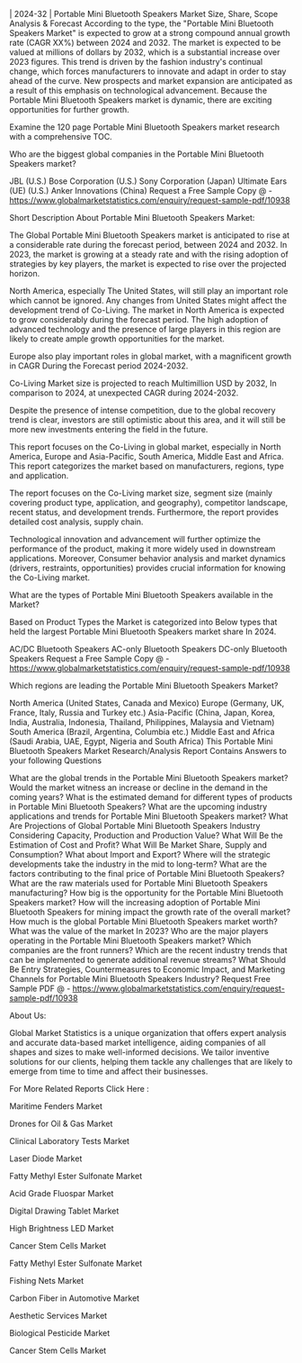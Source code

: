 | 2024-32 | Portable Mini Bluetooth Speakers Market Size, Share, Scope Analysis & Forecast
According to the type, the "Portable Mini Bluetooth Speakers Market" is expected to grow at a strong compound annual growth rate (CAGR XX%) between 2024 and 2032. The market is expected to be valued at millions of dollars by 2032, which is a substantial increase over 2023 figures. This trend is driven by the fashion industry's continual change, which forces manufacturers to innovate and adapt in order to stay ahead of the curve. New prospects and market expansion are anticipated as a result of this emphasis on technological advancement. Because the Portable Mini Bluetooth Speakers market is dynamic, there are exciting opportunities for further growth.

Examine the 120 page Portable Mini Bluetooth Speakers market research with a comprehensive TOC.

Who are the biggest global companies in the Portable Mini Bluetooth Speakers market?


JBL (U.S.)
Bose Corporation (U.S.)
Sony Corporation (Japan)
Ultimate Ears (UE) (U.S.)
Anker Innovations (China)
Request a Free Sample Copy @ - https://www.globalmarketstatistics.com/enquiry/request-sample-pdf/10938

Short Description About Portable Mini Bluetooth Speakers Market:

The Global Portable Mini Bluetooth Speakers market is anticipated to rise at a considerable rate during the forecast period, between 2024 and 2032. In 2023, the market is growing at a steady rate and with the rising adoption of strategies by key players, the market is expected to rise over the projected horizon.

North America, especially The United States, will still play an important role which cannot be ignored. Any changes from United States might affect the development trend of Co-Living. The market in North America is expected to grow considerably during the forecast period. The high adoption of advanced technology and the presence of large players in this region are likely to create ample growth opportunities for the market.

Europe also play important roles in global market, with a magnificent growth in CAGR During the Forecast period 2024-2032.

Co-Living Market size is projected to reach Multimillion USD by 2032, In comparison to 2024, at unexpected CAGR during 2024-2032.

Despite the presence of intense competition, due to the global recovery trend is clear, investors are still optimistic about this area, and it will still be more new investments entering the field in the future.

This report focuses on the Co-Living in global market, especially in North America, Europe and Asia-Pacific, South America, Middle East and Africa. This report categorizes the market based on manufacturers, regions, type and application.

The report focuses on the Co-Living market size, segment size (mainly covering product type, application, and geography), competitor landscape, recent status, and development trends. Furthermore, the report provides detailed cost analysis, supply chain.

Technological innovation and advancement will further optimize the performance of the product, making it more widely used in downstream applications. Moreover, Consumer behavior analysis and market dynamics (drivers, restraints, opportunities) provides crucial information for knowing the Co-Living market.

What are the types of Portable Mini Bluetooth Speakers available in the Market?

Based on Product Types the Market is categorized into Below types that held the largest Portable Mini Bluetooth Speakers market share In 2024.


AC/DC Bluetooth Speakers
AC-only Bluetooth Speakers
DC-only Bluetooth Speakers
Request a Free Sample Copy @ - https://www.globalmarketstatistics.com/enquiry/request-sample-pdf/10938

Which regions are leading the Portable Mini Bluetooth Speakers Market?

North America (United States, Canada and Mexico)
Europe (Germany, UK, France, Italy, Russia and Turkey etc.)
Asia-Pacific (China, Japan, Korea, India, Australia, Indonesia, Thailand, Philippines, Malaysia and Vietnam)
South America (Brazil, Argentina, Columbia etc.)
Middle East and Africa (Saudi Arabia, UAE, Egypt, Nigeria and South Africa)
This Portable Mini Bluetooth Speakers Market Research/Analysis Report Contains Answers to your following Questions

What are the global trends in the Portable Mini Bluetooth Speakers market? Would the market witness an increase or decline in the demand in the coming years?
What is the estimated demand for different types of products in Portable Mini Bluetooth Speakers? What are the upcoming industry applications and trends for Portable Mini Bluetooth Speakers market?
What Are Projections of Global Portable Mini Bluetooth Speakers Industry Considering Capacity, Production and Production Value? What Will Be the Estimation of Cost and Profit? What Will Be Market Share, Supply and Consumption? What about Import and Export?
Where will the strategic developments take the industry in the mid to long-term?
What are the factors contributing to the final price of Portable Mini Bluetooth Speakers? What are the raw materials used for Portable Mini Bluetooth Speakers manufacturing?
How big is the opportunity for the Portable Mini Bluetooth Speakers market? How will the increasing adoption of Portable Mini Bluetooth Speakers for mining impact the growth rate of the overall market?
How much is the global Portable Mini Bluetooth Speakers market worth? What was the value of the market In 2023?
Who are the major players operating in the Portable Mini Bluetooth Speakers market? Which companies are the front runners?
Which are the recent industry trends that can be implemented to generate additional revenue streams?
What Should Be Entry Strategies, Countermeasures to Economic Impact, and Marketing Channels for Portable Mini Bluetooth Speakers Industry?
Request Free Sample PDF @ - https://www.globalmarketstatistics.com/enquiry/request-sample-pdf/10938

About Us:

Global Market Statistics is a unique organization that offers expert analysis and accurate data-based market intelligence, aiding companies of all shapes and sizes to make well-informed decisions. We tailor inventive solutions for our clients, helping them tackle any challenges that are likely to emerge from time to time and affect their businesses.

For More Related Reports Click Here :

Maritime Fenders Market

Drones for Oil & Gas Market

Clinical Laboratory Tests Market

Laser Diode Market

Fatty Methyl Ester Sulfonate Market

Acid Grade Fluospar Market

Digital Drawing Tablet Market

High Brightness LED Market

Cancer Stem Cells Market

Fatty Methyl Ester Sulfonate Market

Fishing Nets Market

Carbon Fiber in Automotive Market

Aesthetic Services Market

Biological Pesticide Market

Cancer Stem Cells Market